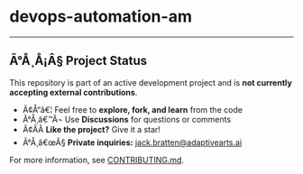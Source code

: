 ﻿# devops-automation-am
---

## Ã°Å¸Å¡Â§ Project Status

This repository is part of an active development project and is **not currently accepting external contributions**.

- Ã¢Å“â€¦ Feel free to **explore, fork, and learn** from the code
- Ã°Å¸â€™Â¬ Use **Discussions** for questions or comments
- Ã¢Â­Â **Like the project?** Give it a star!
- Ã°Å¸â€œÂ§ **Private inquiries:** jack.bratten@adaptivearts.ai

For more information, see [CONTRIBUTING.md](CONTRIBUTING.md).

